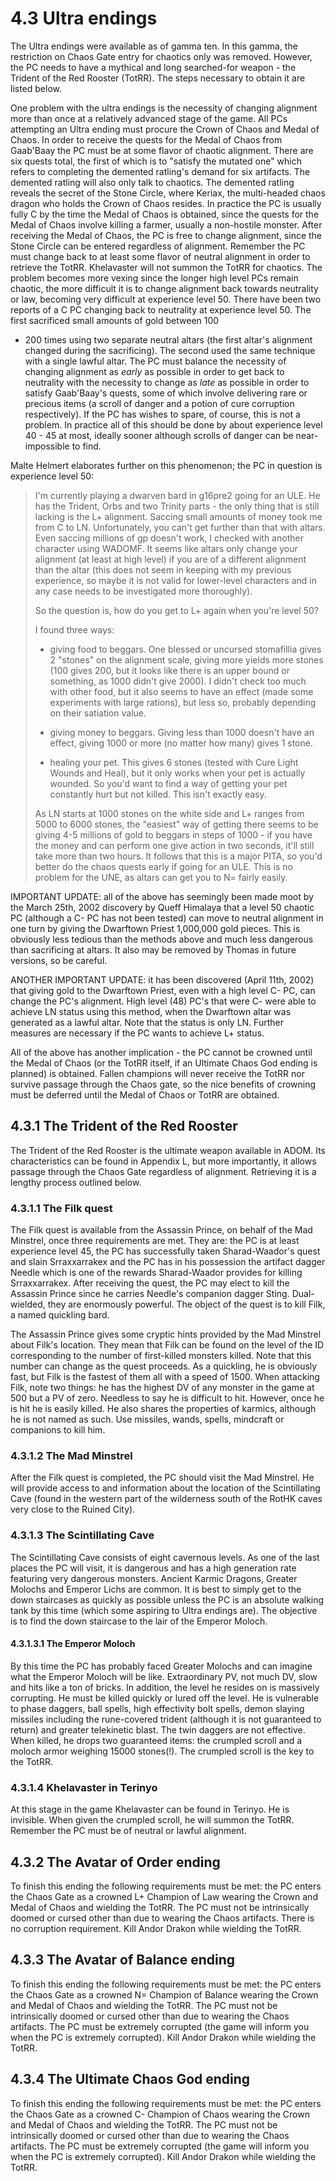 # 4.3 Ultra endings

The Ultra endings were available as of gamma ten. In this gamma, the restriction on Chaos 
Gate entry for chaotics only was removed. However, the PC needs to have a mythical and long 
searched-for weapon - the Trident of the Red Rooster (TotRR). The steps necessary to obtain 
it are listed below.

One problem with the ultra endings is the necessity of changing alignment more than once at 
a relatively advanced stage of the game. All PCs attempting an Ultra ending must procure 
the Crown of Chaos and Medal of Chaos. In order to receive the quests for the Medal of 
Chaos from Gaab'Baay the PC must be at some flavor of chaotic alignment. There are six 
quests total, the first of which is to "satisfy the mutated one" which refers to completing 
the demented ratling's demand for six artifacts. The demented ratling will also only talk 
to chaotics. The demented ratling reveals the secret of the Stone Circle, where Keriax, the 
multi-headed chaos dragon who holds the Crown of Chaos resides. In practice the PC is 
usually fully C by the time the Medal of Chaos is obtained, since the quests for the Medal 
of Chaos involve killing a farmer, usually a non-hostile monster. After receiving the Medal 
of Chaos, the PC is free to change alignment, since the Stone Circle can be entered 
regardless of alignment. Remember the PC must change back to at least some flavor of 
neutral alignment in order to retrieve the TotRR. Khelavaster will not summon the TotRR for 
chaotics. The problem becomes more vexing since the longer high level PCs remain chaotic, 
the more difficult it is to change alignment back towards neutrality or law, becoming very 
difficult at experience level 50. There have been two reports of a C PC changing back to 
neutrality at experience level 50. The first sacrificed small amounts of gold between 100 
- 200 times using two separate neutral altars (the first altar's alignment changed during 
the sacrificing). The second used the same technique with a single lawful altar. The PC 
must balance the necessity of changing alignment as *early* as possible in order to get 
back to neutrality with the necessity to change as *late* as possible in order to satisfy 
Gaab'Baay's quests, some of which involve delivering rare or precious items (a scroll of 
danger and a potion of cure corruption respectively). If the PC has wishes to spare, of 
course, this is not a problem. In practice all of this should be done by about experience 
level 40 - 45 at most, ideally sooner although scrolls of danger can be near-impossible to 
find.

Malte Helmert elaborates further on this phenomenon; the PC in question is experience 
level 50:

> I'm currently playing a dwarven bard in g16pre2 going for an ULE. He has the Trident,
> Orbs and two Trinity parts - the only thing that is still lacking is the L+ alignment. 
> Saccing small amounts of money took me from C to LN. Unfortunately, you can't get 
> further than that with altars. Even saccing millions of gp doesn't work, I checked 
> with another character using WADOMF. It seems like altars only change your alignment 
> (at least at high level) if you are of a different alignment than the altar (this
> does not seem in keeping with my previous experience, so maybe it is not valid for 
> lower-level characters and in any case needs to be investigated more thoroughly).
> 
> So the question is, how do you get to L+ again when you're level 50? 
>
> I found three ways:
>
> * giving food to beggars. One blessed or uncursed stomafillia gives 2 "stones" on the 
> alignment scale, giving more yields more stones (100 gives 200, but it looks like there 
> is an upper bound or something, as 1000 didn't give 2000). I didn't check too much with 
> other food, but it also seems to have an effect (made some experiments with large 
> rations), but less so, probably depending on their satiation value.
>
> * giving money to beggars. Giving less than 1000 doesn't have an effect, giving 1000 or 
> more (no matter how many) gives 1 stone.
>
> * healing your pet. This gives 6 stones (tested with Cure Light Wounds and Heal), but it 
> only works when your pet is actually wounded. So you'd want to find a way of getting your 
> pet constantly hurt but not killed. This isn't exactly easy.
> 
> As LN starts at 1000 stones on the white side and L+ ranges from 5000 to 6000 stones, the 
> "easiest" way of getting there seems to be giving 4-5 millions of gold to beggars in 
> steps of 1000 - if you have the money and can perform one give action in two seconds, 
> it'll still take more than two hours. It follows that this is a major PITA, so you'd 
> better do the chaos quests early if going for an ULE. This is no problem for the UNE, as 
> altars can get you to N= fairly easily.

IMPORTANT UPDATE: all of the above has seemingly been made moot by the March 25th, 2002 
discovery by Queff Himalaya that a level 50 chaotic PC (although a C- PC has not been 
tested) can move to neutral alignment in one turn by giving the Dwarftown Priest 
1,000,000 gold pieces.  This is obviously less tedious than the methods above and much 
less dangerous than sacrificing at altars.  It also may be removed by Thomas in future 
versions, so be careful.

ANOTHER IMPORTANT UPDATE: it has been discovered (April 11th, 2002) that giving gold to the 
Dwarftown Priest, even with a high level C- PC, can change the PC's alignment. High level 
(48) PC's that were C- were able to achieve LN status using this method, when the Dwarftown 
altar was generated as a lawful altar. Note that the status is only LN. Further measures 
are necessary if the PC wants to achieve L+ status.

All of the above has another implication - the PC cannot be crowned until the Medal of 
Chaos (or the TotRR itself, if an Ultimate Chaos God ending is planned) is obtained. Fallen 
champions will never receive the TotRR nor survive passage through the Chaos gate, so the 
nice benefits of crowning must be deferred until the Medal of Chaos or TotRR are obtained.


## 4.3.1 The Trident of the Red Rooster

The Trident of the Red Rooster is the ultimate weapon available in ADOM. Its 
characteristics can be found in Appendix L, but more importantly, it allows passage through 
the Chaos Gate regardless of alignment. Retrieving it is a lengthy process outlined below.

### 4.3.1.1 The Filk quest

The Filk quest is available from the Assassin Prince, on behalf of the Mad Minstrel, once 
three requirements are met. They are: the PC is at least experience level 45, the PC has 
successfully taken Sharad-Waador's quest and slain Srraxxarrakex and the PC has in his 
possession the artifact dagger Needle which is one of the rewards Sharad-Waador provides 
for killing Srraxxarrakex. After receiving the quest, the PC may elect to kill the Assassin 
Prince since he carries Needle's companion dagger Sting. Dual-wielded, they are enormously 
powerful. The object of the quest is to kill Filk, a named quickling bard.

The Assassin Prince gives some cryptic hints provided by the Mad Minstrel about Filk's 
location. They mean that Filk can be found on the level of the ID corresponding to the 
number of first-killed monsters killed. Note that this number can change as the quest 
proceeds. As a quickling, he is obviously fast, but Filk is the fastest of them all with a 
speed of 1500. When attacking Filk, note two things: he has the highest DV of any monster 
in the game at 500 but a PV of zero. Needless to say he is difficult to hit. However, once 
he is hit he is easily killed. He also shares the properties of karmics, although he is not 
named as such. Use missiles, wands, spells, mindcraft or companions to kill him.

### 4.3.1.2 The Mad Minstrel

After the Filk quest is completed, the PC should visit the Mad Minstrel. He will provide 
access to and information about the location of the Scintillating Cave (found in the 
western part of the wilderness south of the RotHK caves very close to the Ruined City).

### 4.3.1.3 The Scintillating Cave

The Scintillating Cave consists of eight cavernous levels. As one of the last places the PC 
will visit, it is dangerous and has a high generation rate featuring very dangerous 
monsters. Ancient Karmic Dragons, Greater Molochs and Emperor Lichs are common. It is best 
to simply get to the down staircases as quickly as possible unless the PC is an absolute 
walking tank by this time (which some aspiring to Ultra endings are). The objective is to 
find the down staircase to the lair of the Emperor Moloch.

#### 4.3.1.3.1 The Emperor Moloch

By this time the PC has probably faced Greater Molochs and can imagine what the Emperor 
Moloch will be like. Extraordinary PV, not much DV, slow and hits like a ton of bricks. In 
addition, the level he resides on is massively corrupting. He must be killed quickly or 
lured off the level. He is vulnerable to phase daggers, ball spells, high effectivity bolt 
spells, demon slaying missiles including the rune-covered trident (although it is not 
guaranteed to return) and greater telekinetic blast. The twin daggers are not effective. 
When killed, he drops two guaranteed items: the crumpled scroll and a moloch armor weighing 
15000 stones(!). The crumpled scroll is the key to the TotRR.

### 4.3.1.4 Khelavaster in Terinyo

At this stage in the game Khelavaster can be found in Terinyo. He is invisible. When given 
the crumpled scroll, he will summon the TotRR. Remember the PC must be of neutral or lawful 
alignment.

## 4.3.2 The Avatar of Order ending

To finish this ending the following requirements must be met: the PC enters the Chaos Gate 
as a crowned L+ Champion of Law wearing the Crown and Medal of Chaos and wielding the TotRR. 
The PC must not be intrinsically doomed or cursed other than due to wearing the Chaos 
artifacts. There is no corruption requirement. Kill Andor Drakon while wielding the TotRR.

## 4.3.3 The Avatar of Balance ending

To finish this ending the following requirements must be met: the PC enters the Chaos Gate 
as a crowned N= Champion of Balance wearing the Crown and Medal of Chaos and wielding the 
TotRR. The PC must not be intrinsically doomed or cursed other than due to wearing the 
Chaos artifacts. The PC must be extremely corrupted (the game will inform you when the PC 
is extremely corrupted). Kill Andor Drakon while wielding the TotRR.

## 4.3.4 The Ultimate Chaos God ending

To finish this ending the following requirements must be met: the PC enters the Chaos Gate 
as a crowned C- Champion of Chaos wearing the Crown and Medal of Chaos and wielding the TotRR. 
The PC must not be intrinsically doomed or cursed other than due to wearing the Chaos 
artifacts. The PC must be extremely corrupted (the game will inform you when the PC is 
extremely corrupted). Kill Andor Drakon while wielding the TotRR.
